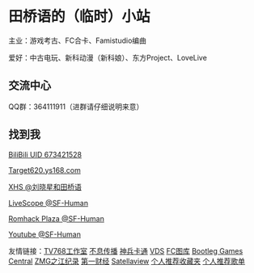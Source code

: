 # 田桥语的（临时）小站

主业：游戏考古、FC合卡、Famistudio编曲 

爱好：中古电玩、新科动漫（新科娘）、东方Project、LoveLive

## 交流中心

QQ群：364111911（进群请仔细说明来意）

## 找到我

[BiliBili UID 673421528](http://space.bilibili.com/673421528)

[Target620.ys168.com](http://target620.ys168.com)

[XHS @刘晓星和田桥语](https://www.xiaohongshu.com/user/profile/66054175000000000600d44e)

[LiveScope @SF-Human](https://livescope.tv/space/SF-Human)

[Romhack Plaza @SF-Human](https://romhackplaza.org/user/sf-human/)

[Youtube @SF-Human](https://www.youtube.com/@sf-human)

友情链接：[TV768工作室](https://tv768.xyz) [不息传播](https://buxicim.github.io/) [神兵卡通](http://old.shenbingcartoon.com) [VDS](http://vds.pub) [FC图库](http://fcpic.nesbbs.com/) [Bootleg Games Central](http://bootleg.games) [ZMG之江纪录](https://zmtv.cztv.com/cmsh5-share/prod/cztv-tvLive/index.html?pageId=112) [第一财经](http://www.yicai.com/) [Satellaview](https://superfamicom.org/blog/) [个人推荐收藏夹](https://www.bilibili.com/medialist/detail/ml2431444428?type=1&spm_id_from=333.999.0.0) [个人推荐歌单](https://music.163.com/m/playlist?id=13440149472&creatorId=9223234747)
